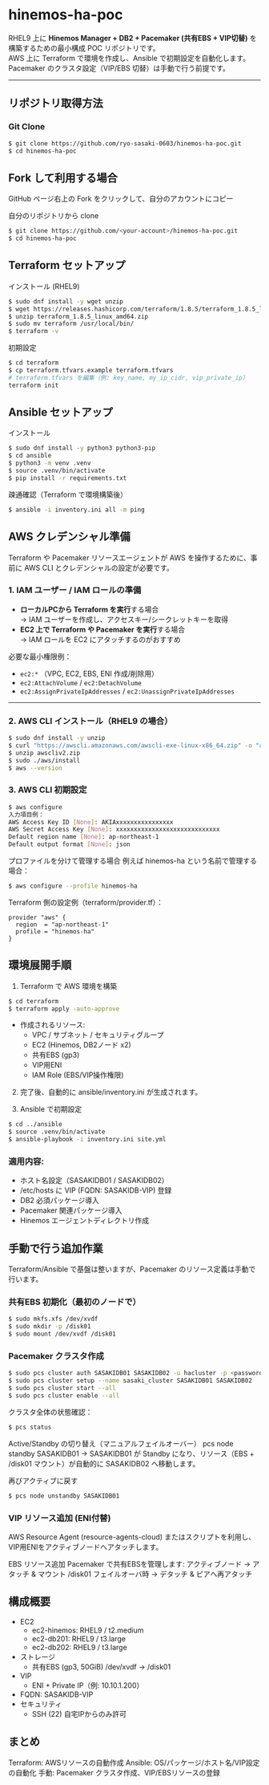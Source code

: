 # hinemos-ha-poc

RHEL9 上に **Hinemos Manager + DB2 + Pacemaker (共有EBS + VIP切替)** を構築するための最小構成 POC リポジトリです。  
AWS 上に Terraform で環境を作成し、Ansible で初期設定を自動化します。  
Pacemaker のクラスタ設定（VIP/EBS 切替）は手動で行う前提です。

---

## リポジトリ取得方法

### Git Clone

```bash
$ git clone https://github.com/ryo-sasaki-0603/hinemos-ha-poc.git
$ cd hinemos-ha-poc
```

## Fork して利用する場合

GitHub ページ右上の Fork をクリックして、自分のアカウントにコピー

自分のリポジトリから clone

```bash
$ git clone https://github.com/<your-account>/hinemos-ha-poc.git
$ cd hinemos-ha-poc
```

## Terraform セットアップ

インストール (RHEL9)

```bash
$ sudo dnf install -y wget unzip
$ wget https://releases.hashicorp.com/terraform/1.8.5/terraform_1.8.5_linux_amd64.zip
$ unzip terraform_1.8.5_linux_amd64.zip
$ sudo mv terraform /usr/local/bin/
$ terraform -v
```

初期設定

```bash
$ cd terraform
$ cp terraform.tfvars.example terraform.tfvars
# terraform.tfvars を編集（例: key_name, my_ip_cidr, vip_private_ip）
terraform init
```

## Ansible セットアップ

インストール

```bash
$ sudo dnf install -y python3 python3-pip
$ cd ansible
$ python3 -m venv .venv
$ source .venv/bin/activate
$ pip install -r requirements.txt
```

疎通確認（Terraform で環境構築後）

```bash
$ ansible -i inventory.ini all -m ping
```

## AWS クレデンシャル準備

Terraform や Pacemaker リソースエージェントが AWS を操作するために、事前に AWS CLI とクレデンシャルの設定が必要です。

### 1. IAM ユーザー / IAM ロールの準備

- **ローカルPCから Terraform を実行**する場合  
  → IAM ユーザーを作成し、アクセスキー/シークレットキーを取得  
- **EC2 上で Terraform や Pacemaker を実行**する場合  
  → IAM ロールを EC2 にアタッチするのがおすすめ  

必要な最小権限例：

- `ec2:*` （VPC, EC2, EBS, ENI 作成/削除用）  
- `ec2:AttachVolume` / `ec2:DetachVolume`  
- `ec2:AssignPrivateIpAddresses` / `ec2:UnassignPrivateIpAddresses`  

---

### 2. AWS CLI インストール（RHEL9 の場合）

```bash
$ sudo dnf install -y unzip
$ curl "https://awscli.amazonaws.com/awscli-exe-linux-x86_64.zip" -o "awscliv2.zip"
$ unzip awscliv2.zip
$ sudo ./aws/install
$ aws --version
```

### 3. AWS CLI 初期設定

```bash
$ aws configure
入力項目例：
AWS Access Key ID [None]: AKIAxxxxxxxxxxxxxxxx
AWS Secret Access Key [None]: xxxxxxxxxxxxxxxxxxxxxxxxxxxxx
Default region name [None]: ap-northeast-1
Default output format [None]: json
```

プロファイルを分けて管理する場合
例えば hinemos-ha という名前で管理する場合：

```bash
$ aws configure --profile hinemos-ha
```

Terraform 側の設定例（terraform/provider.tf）：

```hcl
provider "aws" {
  region  = "ap-northeast-1"
  profile = "hinemos-ha"
}
```


## 環境展開手順

1. Terraform で AWS 環境を構築

```bash
$ cd terraform
$ terraform apply -auto-approve
```

- 作成されるリソース:
  - VPC / サブネット / セキュリティグループ
  - EC2 (Hinemos, DB2ノード x2)
  - 共有EBS (gp3)
  - VIP用ENI
  - IAM Role (EBS/VIP操作権限)

2. 完了後、自動的に ansible/inventory.ini が生成されます。

3. Ansible で初期設定

```bash
$ cd ../ansible
$ source .venv/bin/activate
$ ansible-playbook -i inventory.ini site.yml
```

### 適用内容:

- ホスト名設定（SASAKIDB01 / SASAKIDB02）
- /etc/hosts に VIP (FQDN: SASAKIDB-VIP) 登録
- DB2 必須パッケージ導入
- Pacemaker 関連パッケージ導入
- Hinemos エージェントディレクトリ作成

## 手動で行う追加作業

Terraform/Ansible で基盤は整いますが、Pacemaker のリソース定義は手動で行います。

### 共有EBS 初期化（最初のノードで）

```bash
$ sudo mkfs.xfs /dev/xvdf
$ sudo mkdir -p /disk01
$ sudo mount /dev/xvdf /disk01
```

### Pacemaker クラスタ作成

```bash
$ sudo pcs cluster auth SASAKIDB01 SASAKIDB02 -u hacluster -p <password>
$ sudo pcs cluster setup --name sasaki_cluster SASAKIDB01 SASAKIDB02
$ sudo pcs cluster start --all
$ sudo pcs cluster enable --all
```

クラスタ全体の状態確認：

```bash
$ pcs status
```

Active/Standby の切り替え（マニュアルフェイルオーバー）
pcs node standby SASAKIDB01
→ SASAKIDB01 が Standby になり、リソース（EBS + /disk01 マウント）が自動的に SASAKIDB02 へ移動します。

再びアクティブに戻す

```bash
$ pcs node unstandby SASAKIDB01
```

### VIP リソース追加 (ENI付替)

AWS Resource Agent (resource-agents-cloud) またはスクリプトを利用し、VIP用ENIをアクティブノードへアタッチします。

EBS リソース追加
Pacemaker で共有EBSを管理します:
アクティブノード → アタッチ & マウント /disk01
フェイルオーバ時 → デタッチ & ピアへ再アタッチ

## 構成概要

- EC2
  - ec2-hinemos: RHEL9 / t2.medium
  - ec2-db201: RHEL9 / t3.large
  - ec2-db202: RHEL9 / t3.large
- ストレージ
  - 共有EBS (gp3, 50GiB) /dev/xvdf → /disk01
- VIP
  - ENI + Private IP（例: 10.10.1.200）
- FQDN: SASAKIDB-VIP
- セキュリティ
  - SSH (22) 自宅IPからのみ許可

## まとめ

Terraform: AWSリソースの自動作成
Ansible: OS/パッケージ/ホスト名/VIP設定の自動化
手動: Pacemaker クラスタ作成、VIP/EBSリソースの登録
